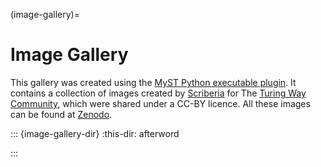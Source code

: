 (image-gallery)=

# Image Gallery

This gallery was created using the [MyST Python executable plugin](https://github.com/sayalaruano/myst-image-gallery). It contains a collection of images created by [Scriberia](https://www.scriberia.co.uk/) for The [Turing Way Community](https://github.com/the-turing-way/the-turing-way), which were shared under a CC-BY licence. All these images can be found at [Zenodo](https://doi.org/10.5281/zenodo.13882307).

::: {image-gallery-dir}
:this-dir: afterword

:::
